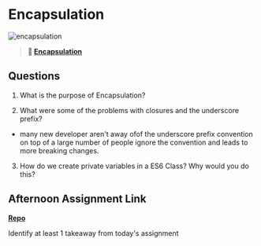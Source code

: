 # Encapsulation

![encapsulation](https://bcw.blob.core.windows.net/public/img/journals/5838157482080222)

> **📖 [Encapsulation](https://codeworksacademy.com/fs-student-guide/resources/wk3/02-Encapsulation)**

## Questions

1. What is the purpose of Encapsulation?

2. What were some of the problems with closures and the underscore prefix?

- many new developer aren't away ofof the underscore prefix convention  on top of  a large number of people ignore the convention and leads to more breaking changes.
3. How do we create private variables in a ES6 Class? Why would you do this?

## Afternoon Assignment Link

**[Repo](https://github.com/TungLe0319/<ASSIGNMENT_REPO>)**

Identify at least 1 takeaway from today's assignment
